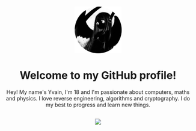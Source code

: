 <p align="center">
  <img src="0v41n.png" alt="Yvain" width="125">
</p>
<h1 align="center">Welcome to my GitHub profile!</h1>

<p align="center">
Hey! My name's Yvain, I'm 18 and I'm passionate about computers, maths and physics. I love reverse engineering, algorithms and cryptography. I do my best to progress and learn new things. 
</p>

##
<p align="center">
  <img src="https://moe-counter.glitch.me/get/@yvainix?theme=asoul">
</p>
